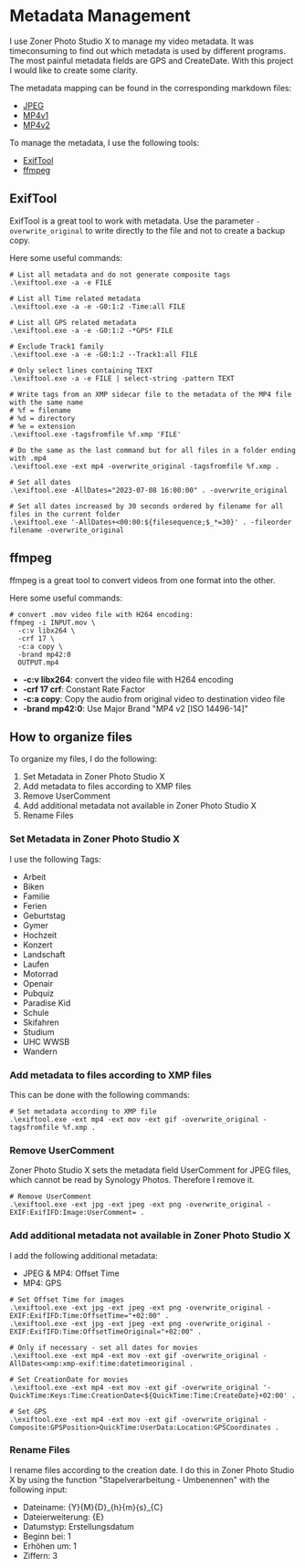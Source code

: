 # Metadata Management

I use Zoner Photo Studio X to manage my video metadata.
It was timeconsuming to find out which metadata is used by different programs. The most painful metadata fields are GPS and CreateDate.
With this project I would like to create some clarity.

The metadata mapping can be found in the corresponding markdown files:
- [JPEG](./JPEG.md)
- [MP4v1](./MP4v1.md)
- [MP4v2](./MP4v2.md)

To manage the metadata, I use the following tools:
- [ExifTool](https://exiftool.org/)
- [ffmpeg](https://ffmpeg.org/)


## ExifTool
ExifTool is a great tool to work with metadata.
Use the parameter `-overwrite_original` to write directly to the file and not to create a backup copy.

Here some useful commands:

```
# List all metadata and do not generate composite tags
.\exiftool.exe -a -e FILE

# List all Time related metadata
.\exiftool.exe -a -e -G0:1:2 -Time:all FILE

# List all GPS related metadata
.\exiftool.exe -a -e -G0:1:2 -*GPS* FILE

# Exclude Track1 family
.\exiftool.exe -a -e -G0:1:2 --Track1:all FILE

# Only select lines containing TEXT
.\exiftool.exe -a -e FILE | select-string -pattern TEXT

# Write tags from an XMP sidecar file to the metadata of the MP4 file with the same name
# %f = filename
# %d = directory
# %e = extension
.\exiftool.exe -tagsfromfile %f.xmp 'FILE'

# Do the same as the last command but for all files in a folder ending with .mp4
.\exiftool.exe -ext mp4 -overwrite_original -tagsfromfile %f.xmp .

# Set all dates
.\exiftool.exe -AllDates="2023-07-08 16:00:00" . -overwrite_original

# Set all dates increased by 30 seconds ordered by filename for all files in the current folder
.\exiftool.exe '-AllDates+<00:00:${filesequence;$_*=30}' . -fileorder filename -overwrite_original

```


## ffmpeg
ffmpeg is a great tool to convert videos from one format into the other.

Here some useful commands:

```
# convert .mov video file with H264 encoding:
ffmpeg -i INPUT.mov \
  -c:v libx264 \
  -crf 17 \
  -c:a copy \
  -brand mp42:0
  OUTPUT.mp4
```
- **-c:v libx264**: convert the video file with H264 encoding
- **-crf 17 crf**: Constant Rate Factor
- **-c:a copy**: Copy the audio from original video to destination video file
- **-brand mp42:0**: Use Major Brand "MP4 v2 [ISO 14496-14]"



## How to organize files

To organize my files, I do the following:
1. Set Metadata in Zoner Photo Studio X
2. Add metadata to files according to XMP files
3. Remove UserComment
4. Add additional metadata not available in Zoner Photo Studio X
5. Rename Files


### Set Metadata in Zoner Photo Studio X

I use the following Tags:
- Arbeit
- Biken
- Familie
- Ferien
- Geburtstag
- Gymer
- Hochzeit
- Konzert
- Landschaft
- Laufen
- Motorrad
- Openair
- Pubquiz
- Paradise Kid
- Schule
- Skifahren
- Studium
- UHC WWSB
- Wandern


### Add metadata to files according to XMP files

This can be done with the following commands:
```
# Set metadata according to XMP file
.\exiftool.exe -ext mp4 -ext mov -ext gif -overwrite_original -tagsfromfile %f.xmp .
```

### Remove UserComment

Zoner Photo Studio X sets the metadata field UserComment for JPEG files, which cannot be read by Synology Photos. Therefore I remove it.

```
# Remove UserComment
.\exiftool.exe -ext jpg -ext jpeg -ext png -overwrite_original -EXIF:ExifIFD:Image:UserComment= .
```


### Add additional metadata not available in Zoner Photo Studio X

I add the following additional metadata:
- JPEG & MP4: Offset Time
- MP4: GPS

```
# Set Offset Time for images
.\exiftool.exe -ext jpg -ext jpeg -ext png -overwrite_original -EXIF:ExifIFD:Time:OffsetTime="+02:00" .
.\exiftool.exe -ext jpg -ext jpeg -ext png -overwrite_original -EXIF:ExifIFD:Time:OffsetTimeOriginal="+02:00" .

# Only if necessary - set all dates for movies
.\exiftool.exe -ext mp4 -ext mov -ext gif -overwrite_original -AllDates<xmp:xmp-exif:time:datetimeoriginal .

# Set CreationDate for movies
.\exiftool.exe -ext mp4 -ext mov -ext gif -overwrite_original '-QuickTime:Keys:Time:CreationDate<${QuickTime:Time:CreateDate}+02:00' .

# Set GPS
.\exiftool.exe -ext mp4 -ext mov -ext gif -overwrite_original -Composite:GPSPosition>QuickTime:UserData:Location:GPSCoordinates .
```

### Rename Files

I rename files according to the creation date. I do this in Zoner Photo Studio X by using the function "Stapelverarbeitung - Umbenennen" with the following input:
- Dateiname: {Y}{M}{D}\_{h}{m}{s}\_{C}
- Dateierweiterung: {E}
- Datumstyp: Erstellungsdatum
- Beginn bei: 1
- Erhöhen um: 1
- Ziffern: 3
